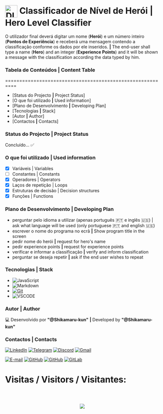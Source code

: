 <h1>
   <a href="https://web.dio.me/users/stefano_lorenzo000/">
   <img align="center" width="40px" alt="DIO logo" src="https://hermes.digitalinnovation.one/assets/diome/logo-minimized.png"></a>
   <span><strong> Classificador de Nível de Herói | Hero Level Classifier</strong></span>
</h1>

O utilizador final deverá digitar um nome (**Herói**) e um número inteiro (**Pontos de Experiência**) e receberá uma mensagem contendo a classificação conforme os dados por ele inseridos. **|** The end-user shall type a name (**Hero**) and an integer (**Experience Points**) and it will be shown a message with the classification according the data typed by him.

### **Tabela de Conteúdos | Content Table**

==========================================================

<!--ts-->
   * [Status do Projecto **|** Project Status]
   * [O que foi utilizado **|** Used information]
   * [Plano de Desenvolvimento **|** Developing Plan]
   * [Tecnologias **|** Stack]
   * [Autor **|** Author]
   * [Contactos **|** Contacts]
<!--te-->

### **Status do Projecto | Project Status**

Concluído... :white_check_mark:

### **O que foi utilizado | Used information**

- [x]  Variáveis | Variables
- [ ]  Constantes | Constants
- [x]  Operadores | Operators
- [x]  Laços de repetição | Loops
- [x]  Estruturas de decisão | Decision structures
- [x]  Funções | Functions

### **Plano de Desenvolvimento | Developing Plan**

- perguntar pelo idioma a utilizar (apenas português :portugal: e inglês :us:) | ask what language will be used (only portuguese :portugal: and english :us:)
- escrever o nome do programa no ecrã **|** Show program title in the screen
- pedir nome do herói **|** request for hero's name 
- pedir experience points **|** request for experience points
- verificar e informar a classificação **|** verify and inform classification
- perguntar se deseja repetir **|** ask if the end user wishes to repeat

### **Tecnologias | Stack**

- ![JavaScript](https://img.shields.io/badge/JavaScript-000?style=for-the-badge&logo=javascript&logoColor=F0DB4F)
- ![Markdown](https://img.shields.io/badge/Markdown-000?style=for-the-badge&logo=markdown)
- [![Git](https://img.shields.io/badge/Git-000?style=for-the-badge&logo=git&logoColor=E94D5F)](https://git-scm.com/doc)
- ![VSCODE](https://img.shields.io/badge/vscode-000?style=for-the-badge&logo=visualstudiocode&logoColor=007ACC)

### **Autor | Author**

:computer: Desenvolvido por **"@Shikamaru-kun"** **|** Developed by **"@Shikamaru-kun"**

### **Contactos | Contacts**

<a href="https://www.linkedin.com/in/st%C3%A9fano-lorenzo-a09b43107/"><img src="https://img.shields.io/badge/LinkedIn-0077B5?style=for-the-badge&logo=linkedin&logoColor=white" alt="LinkedIn"></a>
  <a href="https://t.me/shika-san000"><img src="https://img.shields.io/badge/Telegram-FFF?style=for-the-badge&logo=telegram&logoColor=2CA5E0" alt="Telegram"></a>
  <a href="https://discord.com/channels/@shikamaru_22658/"><img src="https://img.shields.io/badge/Discord-7289DA?style=for-the-badge&logo=discord&logoColor=white" alt="Discord"></a>
  <a href="mailto:stefano.lorenzo000@gmail.com"><img src="https://img.shields.io/badge/Gmail-333333?style=for-the-badge&logo=gmail&logoColor=red" alt="Gmail"></a>
</div>

[![E-mail](https://img.shields.io/badge/-Email-000?style=for-the-badge&logo=microsoft-outlook&logoColor=blue)](mailto:stefan-lorenz000@hotmail.com) [![GitHub](https://img.shields.io/badge/GitHub-000?style=for-the-badge&logo=github&logoColor=blue)](https://github.com/shikamaru-kun1) [![GitHub](https://img.shields.io/badge/GitHub-000?style=for-the-badge&logo=github&logoColor=white)](https://github.com/StefanoLorenzo) [![GitLab](https://img.shields.io/badge/GitLab-000?style=for-the-badge&logo=gitlab&logoColor=orange)](https://gitlab.com/StefanoLorenzo)


<h1>Visitas / Visitors / Visitantes: 
    <p align="center">
      <br>
      <img align="center" src="https://profile-counter.glitch.me/shikamaru-kun1/count.svg" />
    </p>
</h1>
